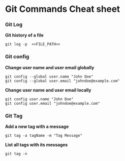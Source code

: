 # Git Commands Cheat sheet

### Git Log

**Git history of a file**
```
git log -p  <<FILE_PATH>>
```

### Git config

**Change user name and user email globally**
```
git config --global user.name "John Doe"
git config --global user.email "johndoe@example.com"
```

**Change user name and user email locally**
```
git config user.name "John Doe"
git config user.email "johndoe@example.com"
```

### Git Tag

**Add a new tag with a message**
```
git tag -a tagName -m "Tag Message"
```

**List all tags with its messages**
```
git tag -n
```
